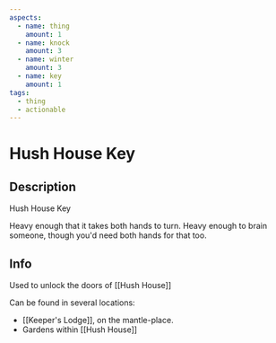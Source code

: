 ```yaml
---
aspects:
  - name: thing
    amount: 1
  - name: knock
    amount: 3
  - name: winter
    amount: 3
  - name: key
    amount: 1
tags:
  - thing
  - actionable
---
```


# Hush House Key

## Description
Hush House Key

Heavy enough that it takes both hands to turn. Heavy enough to brain someone, though you'd need both hands for that too.
## Info

Used to unlock the doors of [[Hush House]]

Can be found in several locations: 
- [[Keeper's Lodge]], on the mantle-place. 
- Gardens within [[Hush House]]